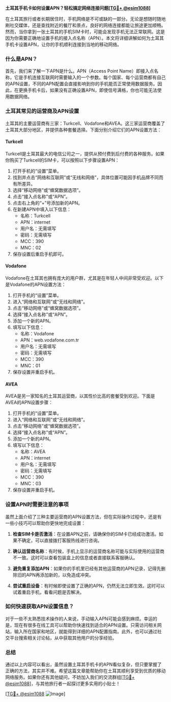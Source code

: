 **土耳其手机卡如何设置APN？轻松搞定网络连接问题[[TG💪+ @esim1088](https://t.me/s/esim1088)]**

在土耳其旅行或者长期居住时，手机网络是不可或缺的一部分。无论是想随时随地刷社交媒体，还是查找附近的餐厅和景点，良好的网络连接都能让旅途更加顺畅。然而，当你拿到一张土耳其的手机SIM卡时，可能会发现手机无法正常联网。这是因为你需要正确地设置手机的接入点名称（APN）。本文将详细讲解如何为土耳其手机卡设置APN，让你的手机顺利连接到当地的移动网络。

### 什么是APN？

首先，我们来了解一下APN是什么。APN（Access Point Name）即接入点名称，它是手机连接互联网时需要输入的一个参数。每个国家、每个运营商都有自己的APN设置，不同的APN配置会直接影响到你的手机能否正常使用数据服务。因此，在更换手机卡后，如果没有正确设置APN，即使信号满格，你也可能无法使用数据网络。

### 土耳其常见的运营商及APN设置

土耳其的主要运营商有三家：Turkcell、Vodafone和AVEA。这三家运营商覆盖了土耳其大部分地区，并提供各种套餐选择。下面分别介绍它们的APN设置方法：

#### Turkcell

Turkcell是土耳其最大的电信公司之一，提供从预付费到后付费的各种服务。如果你购买了Turkcell的SIM卡，可以按照以下步骤设置APN：

1. 打开手机的“设置”菜单。
2. 找到并点击“网络和互联网”或“无线和网络”，具体位置可能因手机品牌不同而有所差异。
3. 选择“移动网络”或“蜂窝数据选项”。
4. 点击“接入点名称”或“APN”。
5. 点击右上角的“+”号添加新的APN。
6. 在新建APN中填入以下信息：
   - 名称：Turkcell
   - APN：internet
   - 用户名：无需填写
   - 密码：无需填写
   - MCC：390
   - MNC：02
7. 保存设置后重启手机即可。

#### Vodafone

Vodafone在土耳其也拥有庞大的用户群，尤其是在年轻人中间非常受欢迎。以下是Vodafone的APN设置方法：

1. 打开手机的“设置”菜单。
2. 进入“网络和互联网”或“无线和网络”。
3. 点击“移动网络”或“蜂窝数据选项”。
4. 选择“接入点名称”或“APN”。
5. 添加一个新的APN。
6. 填写以下信息：
   - 名称：Vodafone
   - APN：web.vodafone.com.tr
   - 用户名：无需填写
   - 密码：无需填写
   - MCC：390
   - MNC：01
7. 保存设置并重启手机。

#### AVEA

AVEA是另一家知名的土耳其运营商，以其性价比高的套餐受到欢迎。下面是AVEA的APN设置步骤：

1. 打开手机的“设置”菜单。
2. 进入“网络和互联网”或“无线和网络”。
3. 点击“移动网络”或“蜂窝数据选项”。
4. 选择“接入点名称”或“APN”。
5. 添加一个新的APN。
6. 填写以下信息：
   - 名称：AVEA
   - APN：internet
   - 用户名：无需填写
   - 密码：无需填写
   - MCC：390
   - MNC：03
7. 保存设置并重启手机。

### 设置APN时需要注意的事项

虽然上面介绍了三种主要运营商的APN设置方法，但在实际操作过程中，还是有一些小技巧可以帮助你更快地完成设置：

1. **检查SIM卡是否激活**：在设置APN之前，请确保你的SIM卡已经成功激活。如果不确定，可以直接拨打客服热线进行咨询。
   
2. **确认运营商名称**：有时候，手机上显示的运营商名称可能与实际使用的运营商不一致。这时可以查看包装盒上的信息或者直接联系客服确认。

3. **避免重复添加APN**：如果你的手机里已经有其他运营商的APN记录，记得先删除旧的APN再添加新的，以免造成冲突。

4. **尝试重启设备**：有时候即使设置了正确的APN，仍然无法立即生效。这时可以试着重启手机，看看问题是否解决。

### 如何快速获取APN设置信息？

对于一些不太熟悉技术操作的人来说，手动输入APN可能会感到麻烦。幸运的是，现在有很多在线工具可以帮助你快速找到适合的APN设置。只需访问相关网站，输入所在国家和地区，就能得到详细的APN配置指南。此外，也可以通过社交平台搜索相关讨论帖，从中获取其他用户的分享经验。

### 总结

通过以上内容可以看出，虽然设置土耳其手机卡的APN看似复杂，但只要掌握了正确的方法，其实并不难。希望这篇文章能帮助你在土耳其顺利享受到优质的移动网络服务。如果你还有其他疑问，不妨加入我们的交流群组[[TG💪+ @esim1088](https://t.me/s/esim1088)]，与其他旅行者一起探讨更多实用的小贴士！

[[TG💪+ @esim1088](https://t.me/s/esim1088) ![Image](https://i.postimg.cc/4NQfJmqS/Snipaste-2025-05-13-00-14-12.png)]
